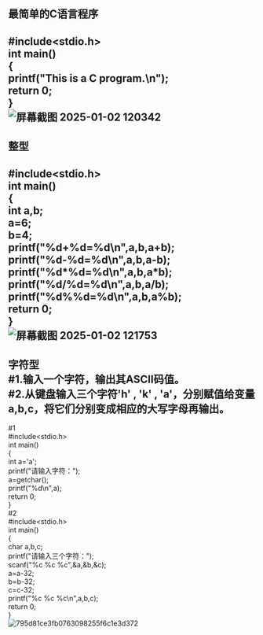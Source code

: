 **最简单的C语言程序**
---
#include<stdio.h>  
int main()  
{  
    printf("This is a C program.\n");  
    return 0;  
}  
![屏幕截图 2025-01-02 120342](https://github.com/user-attachments/assets/c8e2ddeb-dd36-4118-8a7a-eaaef951392d)
---
**整型**
---
#include<stdio.h>  
int main()  
{  
    int a,b;  
    a=6;  
    b=4;  
    printf("%d+%d=%d\n",a,b,a+b);  
    printf("%d-%d=%d\n",a,b,a-b);  
    printf("%d*%d=%d\n",a,b,a*b);  
    printf("%d/%d=%d\n",a,b,a/b);  
    printf("%d%%d=%d\n",a,b,a%b);  
    return 0;  
}  
![屏幕截图 2025-01-02 121753](https://github.com/user-attachments/assets/56648fb6-5570-4d12-8a80-e25b64f315ff)
---
**字符型**  
#1.输入一个字符，输出其ASCII码值。   
#2.从键盘输入三个字符'h' , 'k' , 'a'，分别赋值给变量a,b,c，将它们分别变成相应的大写字母再输出。  
---
#1  
#include<stdio.h>  
int main()  
{  
    int a='a';  
    printf("请输入字符：");  
    a=getchar();  
    printf("%d\n",a);  
    return 0;  
}  
#2  
#include<stdio.h>  
int main()  
{  
   char a,b,c;  
   printf("请输入三个字符：");  
   scanf("%c %c %c",&a,&b,&c);   
   a=a-32;  
   b=b-32;  
   c=c-32;  
   printf("%c %c %c\n",a,b,c);  
   return 0;  
}  
 ![795d81ce3fb0763098255f6c1e3d372](https://github.com/user-attachments/assets/f412a80d-fb0d-494e-a766-72da80190411)
